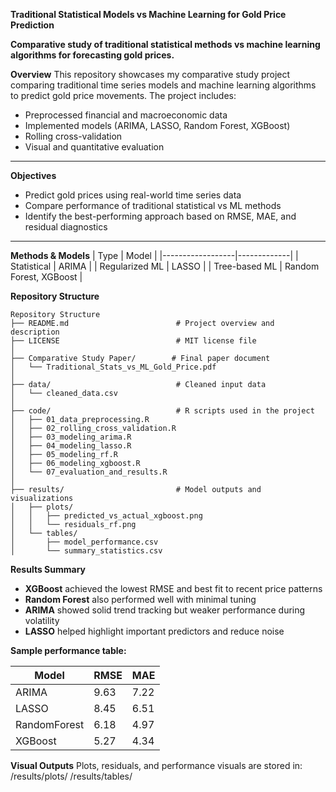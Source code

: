 **Traditional Statistical Models vs Machine Learning for Gold Price Prediction**

**Comparative study of traditional statistical methods vs machine learning algorithms for forecasting gold prices.**



**Overview**
This repository showcases my comparative study project comparing traditional time series models and machine learning algorithms to predict gold price movements. The project includes:
- Preprocessed financial and macroeconomic data
- Implemented models (ARIMA, LASSO, Random Forest, XGBoost)
- Rolling cross-validation
- Visual and quantitative evaluation

---

**Objectives**
- Predict gold prices using real-world time series data
- Compare performance of traditional statistical vs ML methods
- Identify the best-performing approach based on RMSE, MAE, and residual diagnostics

---

**Methods & Models**
| Type              | Model       |
|------------------|-------------|
| Statistical       | ARIMA       |
| Regularized ML    | LASSO       |
| Tree-based ML     | Random Forest, XGBoost |

**Repository Structure**

```text
Repository Structure
├── README.md                        # Project overview and description
├── LICENSE                          # MIT license file
│
├── Comparative Study Paper/        # Final paper document
│   └── Traditional_Stats_vs_ML_Gold_Price.pdf
│
├── data/                            # Cleaned input data
│   └── cleaned_data.csv
│
├── code/                            # R scripts used in the project
│   ├── 01_data_preprocessing.R
│   ├── 02_rolling_cross_validation.R
│   ├── 03_modeling_arima.R
│   ├── 04_modeling_lasso.R
│   ├── 05_modeling_rf.R
│   ├── 06_modeling_xgboost.R
│   └── 07_evaluation_and_results.R
│
├── results/                         # Model outputs and visualizations
│   ├── plots/
│   │   ├── predicted_vs_actual_xgboost.png
│   │   └── residuals_rf.png
│   └── tables/
│       ├── model_performance.csv
│       └── summary_statistics.csv
```


**Results Summary**
- **XGBoost** achieved the lowest RMSE and best fit to recent price patterns
- **Random Forest** also performed well with minimal tuning
- **ARIMA** showed solid trend tracking but weaker performance during volatility
- **LASSO** helped highlight important predictors and reduce noise

**Sample performance table:**

| Model       | RMSE  | MAE   |
|-------------|-------|-------|
| ARIMA       | 9.63  | 7.22  |
| LASSO       | 8.45  | 6.51  |
| RandomForest| 6.18  | 4.97  |
| XGBoost     | 5.27  | 4.34  |



**Visual Outputs**
Plots, residuals, and performance visuals are stored in:
/results/plots/
/results/tables/
